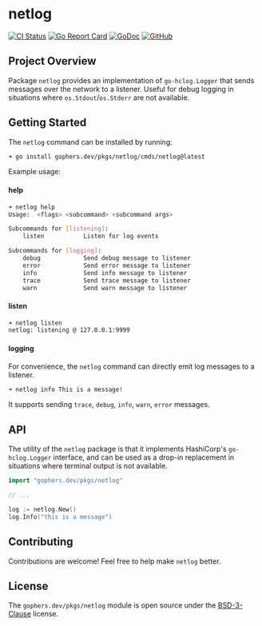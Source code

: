 # netlog

[![CI Status](https://github.com/shoenig/netlog/actions/workflows/ci-tests.yaml/badge.svg)](https://github.com/shoenig/netlog/actions/workflows/ci-tests.yaml)
[![Go Report Card](https://goreportcard.com/badge/gophers.dev/pkgs/netlog)](https://goreportcard.com/report/gophers.dev/pkgs/netlog)
[![GoDoc](https://godoc.org/gophers.dev/pkgs/netlog?status.svg)](https://godoc.org/gophers.dev/pkgs/netlog)
[![GitHub](https://img.shields.io/github/license/shoenig/netlog.svg)](LICENSE)

## Project Overview

Package `netlog` provides an implementation of `go-hclog.Logger` that sends messages over the network to a listener. Useful for debug logging in situations where `os.Stdout`/`os.Stderr` are not available.

## Getting Started

The `netlog` command can be installed by running:

```bash
➜ go install gophers.dev/pkgs/netlog/cmds/netlog@latest
```

Example usage:

#### help

```bash
➜ netlog help
Usage:  <flags> <subcommand> <subcommand args>

Subcommands for [listening]:
	listen           Listen for log events

Subcommands for [logging]:
	debug            Send debug message to listener
	error            Send error message to listener
	info             Send info message to listener
	trace            Send trace message to listener
	warn             Send warn message to listener
```

#### listen

```bash
➜ netlog listen
netlog: listening @ 127.0.0.1:9999
```

#### logging

For convenience, the `netlog` command can directly emit log messages to a listener.

```bash
➜ netlog info This is a message!
```

It supports sending `trace`, `debug`, `info`, `warn`, `error` messages.

## API

The utility of the `netlog` package is that it implements HashiCorp's `go-hclog.Logger` interface, and can be used as a drop-in replacement in situations where terminal output is not available.

```go
import "gophers.dev/pkgs/netlog"

// ... 

log := netlog.New()
log.Info("this is a message")
```

## Contributing

Contributions are welcome! Feel free to help make `netlog` better.

## License

The `gophers.dev/pkgs/netlog` module is open source under the [BSD-3-Clause](LICENSE) license.
